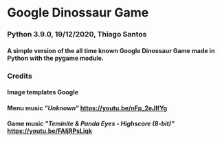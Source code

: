 # **Google Dinossaur Game**
### Python 3.9.0, 19/12/2020, Thiago Santos

#### A simple version of the all time known Google Dinossaur Game made in Python with the pygame module.

### **Credits**
#### Image templates Google
#### Menu music *"Unknown"* https://youtu.be/nFp_2eJlfYg
#### Game music *"Teminite & Panda Eyes - Highscore (8-bit)"* https://youtu.be/FAIjRPsLiqk

